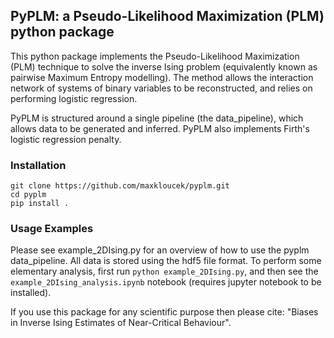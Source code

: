 ## PyPLM: a Pseudo-Likelihood Maximization (PLM) python package

This python package implements the Pseudo-Likelihood Maximization (PLM) technique to solve the inverse Ising problem (equivalently known as pairwise Maximum Entropy modelling). The method allows the interaction network of systems of binary variables to be reconstructed, and relies on performing logistic regression.

PyPLM is structured around a single pipeline (the data_pipeline), which allows data to be generated and inferred. PyPLM also implements Firth's logistic regression penalty.

### Installation

```
git clone https://github.com/maxkloucek/pyplm.git
cd pyplm
pip install .
```

### Usage Examples

Please see example_2DIsing.py for an overview of how to use the pyplm data_pipeline. All data is stored using the hdf5 file format. To perform some elementary analysis, first run `python example_2DIsing.py`, and then see the  `example_2DIsing_analysis.ipynb` notebook (requires jupyter notebook to be installed).

If you use this package for any scientific purpose then please cite: "Biases in Inverse Ising Estimates of Near-Critical Behaviour".